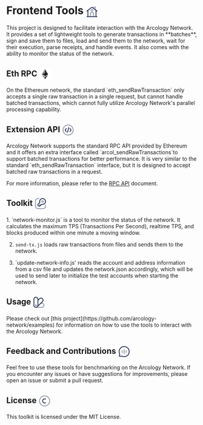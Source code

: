 <h1> Frontend Tools  <img align="center" height="32" src="./img/home.svg">  </h1>
This project is designed to facilitate interaction with the Arcology Network. It provides a set of lightweight tools to generate transactions in **batches**, sign and save them to files, load and send them to the network, wait for their execution, parse receipts, and handle events. It also comes with the ability to monitor the status of the network.

<h2> Eth RPC  <img align="center" height="32" src="./img/ethereum.svg">  </h2>
On the Ethereum network, the standard `eth_sendRawTransaction` only accepts a single raw transaction in a single request, but cannot handle batched transactions, which cannot fully utilize Arcology Network's parallel processing capability.

<h2> Extension API  <img align="center" height="32" src="./img/code-circle.svg">  </h2>
Arcology Network supports the standard RPC API provided by Ethereum and it offers an extra interface called `arcol_sendRawTransactions`to support batched transactions for better performance. It is very similar to the standard `eth_sendRawTransaction` interface, but it is designed to accept batched raw transactions in a request.

For more information, please refer to the [RPC API]() document.

<h2> Toolkit  <img align="center" height="32" src="./img/key.svg">  </h2>
1. `network-monitor.js` is a tool to monitor the status of the network. It calculates the maximum TPS (Transactions Per Second), realtime TPS, and blocks produced within one minute a moving window.

2. `send-tx.js` loads raw transactions from files and sends them to the network.
   
3. `update-network-info.js' reads the account and address information from a csv file and updates the network.json accordingly, which will be used to send later to initialize the test accounts when starting the network.

<h2> Usage   <img align="center" height="32" src="./img/palett.svg">  </h2>
Please check out [this project](https://github.com/arcology-network/examples) for information on how to use the tools to interact with the Arcology Network.

<h2> Feedback and Contributions  <img align="center" height="32" src="./img/chat.svg">  </h2>
Feel free to use these tools for benchmarking on the Arcology Network. If you encounter any issues or have suggestions for improvements, please open an issue or submit a pull request.

<h2> License  <img align="center" height="32" src="./img/copyright.svg">  </h2>
This toolkit is licensed under the MIT License.

